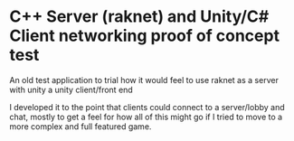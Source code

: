 # C++ Server (raknet) and Unity/C# Client networking proof of concept test
An old test application to trial how it would feel to use raknet as a server with unity a unity client/front end

I developed it to the point that clients could connect to a server/lobby and chat, mostly to get a feel for how all of this might go if I tried to move to a more complex and full featured game.

